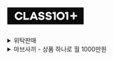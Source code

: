 [![Class 101](https://github.com/chris0825/SmartStore/blob/main/Class%20101/class%20101.png)](https://class101.net/ko)
============================

<details>
<summary> 위탁판매 </summary>
  
| Chapter | Title |
|:-:|:-:|
| 2 | [판매상품 등록하기](https://github.com/chris0825/SmartStore/blob/main/Class%20101/wetak/Chapter%2002.md) |
| 3 | [업무 프로세스](https://github.com/chris0825/SmartStore/blob/main/Class%20101/wetak/Chapter%2003.md) |
| 4 | [상품 관리 방법 알아보기](https://github.com/chris0825/SmartStore/blob/main/Class%20101/wetak/Chapter%2004.md) |
| 5 | [매출 전략](https://github.com/chris0825/SmartStore/blob/main/Class%20101/wetak/Chapter%2005.md) |
| 6 | [사업 중심잡기](https://github.com/chris0825/SmartStore/blob/main/Class%20101/wetak/Chapter%2006.md) |
</details>

<details>
<summary> 마브사끼 - 상품 하나로 월 1000만원 </summary>
  
| Chapter | Title |
|:-:|:-:|
| 1 | [작은 기업에게 적합한 온라인 마케팅 전략](https://github.com/chris0825/SmartStore/blob/main/Class%20101/Mavsaki/Chapter%2001.md) |
| 2 | [누구에게 무엇이 필요한가(상품 분석)](https://github.com/chris0825/SmartStore/blob/main/Class%20101/Mavsaki/Chapter%2002.md) |
| 3 | [초보자를 위한 스마트스토어 30분 속성 강의](https://github.com/chris0825/SmartStore/blob/main/Class%20101/Mavsaki/Chapter%2003.md) |
| 4 | [실제 사례로 알아보는 스마트스토어 상위노출 노하우](https://github.com/chris0825/SmartStore/blob/main/Class%20101/Mavsaki/Chapter%2004.md) |
| 5 | [구매 전환율 200% 높이는 상세 페이지 구성과 노하우](https://github.com/chris0825/SmartStore/blob/main/Class%20101/Mavsaki/Chapter%2005.md) |
| 6 | [상품 키워드 정하는 방법](https://github.com/chris0825/SmartStore/blob/main/Class%20101/Mavsaki/Chapter%2006.md) |
| 7 | [SEO 최적화에 맞춘 상품 등록하기](https://github.com/chris0825/SmartStore/blob/main/Class%20101/Mavsaki/Chapter%2007.md) |
| 8 | [100% 상위 노출 시키는 방법](https://github.com/chris0825/SmartStore/blob/main/Class%20101/Mavsaki/Chapter%2008.md) |
| 9 | [광고 대행사가 하고 있는 모든 바이럴 방법을 공개합니다] |
| 10 | [1인 기업이 대행사를 이기는 유일한 방법] |
| 11 | [실무자만 알고 있는 초특급 꿀팁] |
| Outro | [완강을 축하합니다] |

</details>
